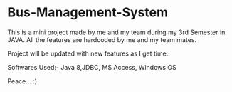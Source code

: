 # Bus-Management-System
This is a mini project made by me and my team during my 3rd Semester in JAVA.
All the features are hardcoded by me and my team mates.

Project will be updated with new features as I get time..

Softwares Used:-
Java 8,JDBC,
MS Access,
Windows OS

Peace... :)
